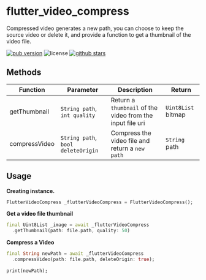 # flutter_video_compress

Compressed video generates a new path, you can choose to keep the source video or delete it, and provide a function to get a thumbnail of the video file.

<p align="left">
  <a href="https://pub.dartlang.org/packages/flutter_video_compress"><img alt="pub version" src="https://img.shields.io/pub/v/flutter_video_compress.svg"></a>
  <img alt="license" src="https://img.shields.io/github/license/TenkaiRuri/flutter_video_compress.svg">
  <a href="https://github.com/TenkaiRuri/flutter_video_compress"><img alt="github stars" src="https://img.shields.io/github/stars/TenkaiRuri/flutter_video_compress.svg?style=social&label=Stars"></a>
</p>

## Methods
|Function|Parameter|Description|Return|
|--|--|--|--|
|getThumbnail|`String path`, `int quality`|Return a `thumbnail` of the video from the input file uri|`Uint8List` bitmap|
|compressVideo|`String path`, `bool deleteOrigin`|Compress the video file and return a `new path`|`String` path|

## Usage
**Creating instance.**
```dart
FlutterVideoCompress _flutterVideoCompress = FlutterVideoCompress();
```

**Get a video file thumbnail**
```dart
final Uint8List _image = await _flutterVideoCompress
  .getThumbnail(path: file.path, quality: 50)
```

**Compress a Video**
```dart
final String newPath = await _flutterVideoCompress
  .compressVideo(path: file.path, deleteOrigin: true);
  
print(newPath);
```